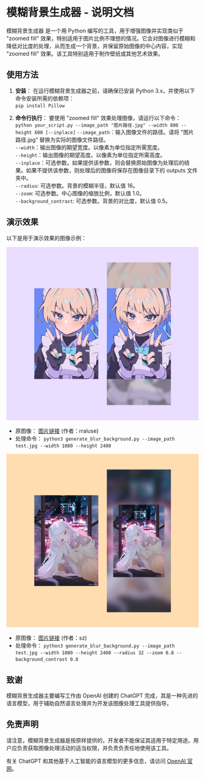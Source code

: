 # 模糊背景生成器 - 说明文档

模糊背景生成器 是一个用 Python 编写的工具，用于增强图像并实现类似于 "zoomed fill" 效果，特别适用于图片比例不理想的情况。它会对图像进行模糊和降低对比度的处理，从而生成一个背景，并保留原始图像的中心内容，实现 "zoomed fill" 效果。该工具特别适用于制作壁纸或其他艺术效果。

## 使用方法

1. **安装**： 在运行模糊背景生成器之前，请确保已安装 Python 3.x，并使用以下命令安装所需的依赖项：  
`pip install Pillow`

2. **命令行执行**： 要使用 "zoomed fill" 效果处理图像，请运行以下命令：
`python your_script.py --image_path "图片路径.jpg" --width 800 --height 600 [--inplace]`
`--image_path`：输入图像文件的路径。请将 "图片路径.jpg" 替换为实际的图像文件路径。  
`--width`：输出图像的期望宽度。以像素为单位指定所需宽度。  
`--height`：输出图像的期望高度。以像素为单位指定所需高度。  
`--inplace`：可选参数。如果提供该参数，则会替换原始图像为处理后的结果。如果不提供该参数，则处理后的图像将保存在图像目录下的 outputs 文件夹中。  
`--radius`: 可选参数。背景的模糊半径，默认值 16。  
`--zoom`: 可选参数。中心图像的缩放比例，默认值 1.0。  
`--background_contrast`: 可选参数。背景的对比度，默认值 0.5。  

## 演示效果

以下是用于演示效果的图像示例：

![](/asset/demo.png)

- 原图像： [图片链接](https://www.pixiv.net/artworks/106033605) (作者：rraluse)
- 处理命令：
`python3 generate_blur_background.py --image_path test.jpg --width 1080 --height 2400`

![](/asset/demo2.png)

- 原图像： [图片链接](https://www.pixiv.net/artworks/101409902) (作者：sz)
- 处理命令：
`python3 generate_blur_background.py --image_path test.jpg --width 1080 --height 2400 --radius 32 --zoom 0.8 --background_contrast 0.8`

## 致谢

模糊背景生成器主要编写工作由 OpenAI 创建的 ChatGPT 完成，其是一种先进的语言模型，用于辅助自然语言处理并为开发该图像处理工具提供指导。

## 免责声明

请注意，模糊背景生成器是按原样提供的，开发者不能保证其适用于特定用途。用户应负责获取图像处理活动的适当权限，并负责负责任地使用该工具。

有关 ChatGPT 和其他基于人工智能的语言模型的更多信息，请访问 [OpenAI 官网](https://openai.com/)。
